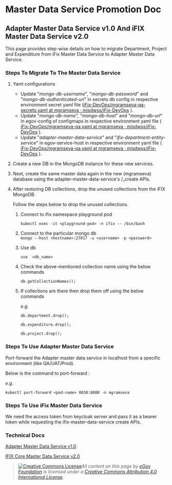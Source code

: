 # Master Data Service Promotion Doc

## Adapter Master Data Service v1.0 And iFIX Master Data Service v2.0 <a href="#adapter-master-data-service-v1.0-and-ifix-master-data-service-v2.0" id="adapter-master-data-service-v1.0-and-ifix-master-data-service-v2.0"></a>

This page provides step-wise details on how to migrate Department, Project and Expenditure from iFix Master Data Service to Adapter Master Data Service.

### Steps To Migrate To The Master Data Service

1. Yaml configurations
   * Update "_mongo-db-username_", "_mongo-db-password_" and "_mongo-db-authenticated-uri_" in secrets db config in respective environment secret yaml file ([<img src="https://github.com/fluidicon.png" alt="" data-size="line">iFix-DevOps/mgramseva-qa-secrets.yaml at mgramseva · misdwss/iFix-DevOps](https://github.com/misdwss/iFix-DevOps/blob/mgramseva/deploy-as-code/helm/environments/mgramseva-qa-secrets.yaml) ).
   * Update "_mongo-db-name_", "_mongo-db-host_" and "_mongo-db-url_" in egov-config of configmaps in respective environment yaml file ([<img src="https://github.com/fluidicon.png" alt="" data-size="line">iFix-DevOps/mgramseva-qa.yaml at mgramseva · misdwss/iFix-DevOps](https://github.com/misdwss/iFix-DevOps/blob/mgramseva/deploy-as-code/helm/environments/mgramseva-qa.yaml) ).
   * Update "_adapter-master-data-service_" and "_ifix-department-entity-service_" in egov-service-host in respective environment yaml file ([<img src="https://github.com/fluidicon.png" alt="" data-size="line">iFix-DevOps/mgramseva-qa.yaml at mgramseva · misdwss/iFix-DevOps](https://github.com/misdwss/iFix-DevOps/blob/mgramseva/deploy-as-code/helm/environments/mgramseva-qa.yaml) ).
2. Create a new DB in the MongoDB instance for these new services.
3. Next, create the same master data again in the new (mgramseva) database using the adapter-master-data-service's /\_create APIs.
4.  After restoring DB collections, drop the unused collections from the iFIX MongoDB.

    &#x20; Follow the steps below to drop the unused collections.

    1.  Connect to ifix namespace playground pod&#x20;

        `kubectl exec -it <playground-pod> -n ifix -- /bin/bash`
    2. Connect to the particular mongo db\
       `mongo --host <hostname>:27017 -u <username> -p <password>`
    3.  Use db

        `use  <db_name>`
    4.  Check the above-mentioned collection name using the below commands

        `db.getCollectionNames();`
    5.  If collections are there then drop them off using the below commands

        _e.g._

        `db.department.drop();`

        `db.expenditure.drop();`

        `db.project.drop();`

### Steps To Use Adapter Master Data Service

Port-forward the Adapter master data service in localhost from a specific environment (like QA/UAT/Prod).

Below is the command to port-forward :

_e.g._

`kubectl port-forward <pod-name> 8030:8080 -n mgramseva`

### Steps To Use iFix Master Data Service

We need the access token from keycloak server and pass it as a bearer token while requesting the ifix-master-data-service create APIs.

### &#x20;Technical Docs

[Adapter Master Data Service v1.0](../../../exemplar/ifix-adapter/adapter-service-documents/ifix-adapter-master-data-service.md)

[IFIX Core Master Data Service v2.0](../services/master-data-setup/domain-services/ifix-core-master-data-service.md)

> [![Creative Commons License](https://i.creativecommons.org/l/by/4.0/80x15.png)_​_](http://creativecommons.org/licenses/by/4.0/)_All content on this page by_ [_eGov Foundation_](https://egov.org.in/) _is licensed under a_ [_Creative Commons Attribution 4.0 International License_](http://creativecommons.org/licenses/by/4.0/)_._

